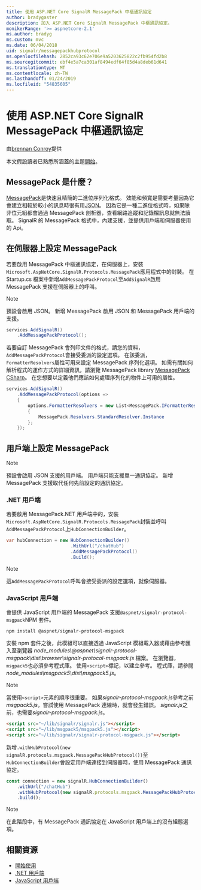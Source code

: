 ```yaml
---
title: 使用 ASP.NET Core SignalR MessagePack 中樞通訊協定
author: bradygaster
description: 加入 ASP.NET Core SignalR MessagePack 中樞通訊協定。
monikerRange: '>= aspnetcore-2.1'
ms.author: bradyg
ms.custom: mvc
ms.date: 06/04/2018
uid: signalr/messagepackhubprotocol
ms.openlocfilehash: 2852ca93c62e706e9a5203625822c2fb954fd2b8
ms.sourcegitcommit: ebf4e5a7ca301af8494edf64f85d4a8deb61d641
ms.translationtype: MT
ms.contentlocale: zh-TW
ms.lasthandoff: 01/24/2019
ms.locfileid: "54835605"
---
```

# <a name="use-messagepack-hub-protocol-in-signalr-for-aspnet-core"></a>使用 ASP.NET Core SignalR MessagePack 中樞通訊協定

由[brennan Conroy](https://github.com/BrennanConroy)提供

本文假設讀者已熟悉所涵蓋的主題[開始](xref:tutorials/signalr)。

## <a name="what-is-messagepack"></a>MessagePack 是什麼？

[MessagePack](https://msgpack.org/index.html)是快速且精簡的二進位序列化格式。 效能和頻寬是需要考量因為它會建立相較於較小的訊息時很有用[JSON](https://www.json.org/)。 因為它是一種二進位格式時，如果除非位元組都會通過 MessagePack 剖析器，查看網路追蹤和記錄檔訊息就無法讀取。 SignalR 的 MessagePack 格式中，內建支援，並提供用戶端和伺服器使用的 Api。

## <a name="configure-messagepack-on-the-server"></a>在伺服器上設定 MessagePack

若要啟用 MessagePack 中樞通訊協定，在伺服器上，安裝`Microsoft.AspNetCore.SignalR.Protocols.MessagePack`應用程式中的封裝。 在 Startup.cs 檔案中新增`AddMessagePackProtocol`至`AddSignalR`啟用 MessagePack 支援在伺服器上的呼叫。

> [!NOTE]
> 預設會啟用 JSON。 新增 MessagePack 啟用 JSON 和 MessagePack 用戶端的支援。

```csharp
services.AddSignalR()
    .AddMessagePackProtocol();
```

若要自訂 MessagePack 會列印文件的格式，請您的資料，`AddMessagePackProtocol`會接受委派的設定選項。 在該委派，`FormatterResolvers`屬性可用來設定 MessagePack 序列化選項。 如需有關如何解析程式的運作方式的詳細資訊，請瀏覽 MessagePack library [MessagePack CSharp](https://github.com/neuecc/MessagePack-CSharp)。 在您想要以定義他們應該如何處理序列化的物件上可用的屬性。

```csharp
services.AddSignalR()
    .AddMessagePackProtocol(options =>
    {
        options.FormatterResolvers = new List<MessagePack.IFormatterResolver>()
        {
            MessagePack.Resolvers.StandardResolver.Instance
        };
    });
```

## <a name="configure-messagepack-on-the-client"></a>用戶端上設定 MessagePack

> [!NOTE]
> 預設會啟用 JSON 支援的用戶端。 用戶端只能支援單一通訊協定。 新增 MessagePack 支援取代任何先前設定的通訊協定。

### <a name="net-client"></a>.NET 用戶端

若要啟用 MessagePack.NET 用戶端中的，安裝`Microsoft.AspNetCore.SignalR.Protocols.MessagePack`封裝並呼叫`AddMessagePackProtocol`上`HubConnectionBuilder`。

```csharp
var hubConnection = new HubConnectionBuilder()
                        .WithUrl("/chatHub")
                        .AddMessagePackProtocol()
                        .Build();
```

> [!NOTE]
> 這`AddMessagePackProtocol`呼叫會接受委派的設定選項，就像伺服器。

### <a name="javascript-client"></a>JavaScript 用戶端

會提供 JavaScript 用戶端的 MessagePack 支援`@aspnet/signalr-protocol-msgpack`NPM 套件。

```console
npm install @aspnet/signalr-protocol-msgpack
```

安裝 npm 套件之後，此模組可以直接透過 JavaScript 模組載入器或藉由參考匯入至瀏覽器 *node_modules\\@aspnet\signalr-protocol-msgpack\dist\browser\signalr-protocol-msgpack.js* 檔案。 在瀏覽器，`msgpack5`也必須參考程式庫。 使用`<script>`標記，以建立參考。 程式庫，請參閱*node_modules\msgpack5\dist\msgpack5.js*。

> [!NOTE]
> 當使用`<script>`元素的順序很重要。 如果*signalr-protocol-msgpack.js*參考之前*msgpack5.js*，嘗試使用 MessagePack 連線時，就會發生錯誤。 *signalr.js*之前，也需要*signalr-protocol-msgpack.js*。

```html
<script src="~/lib/signalr/signalr.js"></script>
<script src="~/lib/msgpack5/msgpack5.js"></script>
<script src="~/lib/signalr/signalr-protocol-msgpack.js"></script>
```

新增`.withHubProtocol(new signalR.protocols.msgpack.MessagePackHubProtocol())`至`HubConnectionBuilder`會設定用戶端連接到伺服器時，使用 MessagePack 通訊協定。

```javascript
const connection = new signalR.HubConnectionBuilder()
    .withUrl("/chatHub")
    .withHubProtocol(new signalR.protocols.msgpack.MessagePackHubProtocol())
    .build();
```

> [!NOTE]
> 在此階段中，有 MessagePack 通訊協定在 JavaScript 用戶端上的沒有組態選項。

## <a name="related-resources"></a>相關資源

* [開始使用](xref:tutorials/signalr)
* [.NET 用戶端](xref:signalr/dotnet-client)
* [JavaScript 用戶端](xref:signalr/javascript-client)
